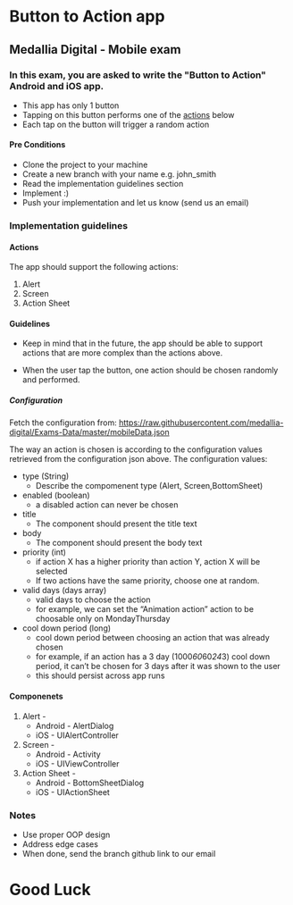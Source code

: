 # Button to Action app
## Medallia Digital - Mobile exam
### In this exam, you are asked to write the "Button to Action" Android and iOS app.

* This app has only 1 button
* Tapping on this button performs one of the [actions](#actions) below
* Each tap on the button will trigger a random action


#### Pre Conditions
* Clone the project to your machine
* Create a new branch with your name e.g. john_smith
* Read the implementation guidelines section
* Implement :)
* Push your implementation and let us know (send us an email)

### Implementation guidelines
#### Actions
The app should support the following actions:
1. Alert
2. Screen
3. Action Sheet

#### Guidelines

* Keep in mind that in the future, the app should be able to support actions that are more complex than the actions above.

- When the user tap the button, one action should be chosen randomly and performed.

##### Configuration 

Fetch the configuration from:
https://raw.githubusercontent.com/medallia-digital/Exams-Data/master/mobileData.json

The way an action is chosen is according to the configuration values retrieved from the configuration json above.
The configuration values:

* type (String)
    * Describe the compomenent type (Alert, Screen,BottomSheet)
* enabled (boolean)
    * a disabled action can never be chosen
* title
    * The component should present the title text 
* body
    * The component should present the body text 
* priority (int)
    * if action X has a higher priority than action Y, action X will be selected
    * If two actions have the same priority, choose one at random.
* valid days (days array)
    * valid days to choose the action
    * for example, we can set the “Animation action” action to be choosable only on Monday­Thursday
* cool down period (long)
    * cool down period between choosing an action that was already chosen
    * for example, if an action has a 3 day (1000*60*60*24*3) cool down period, it can’t be chosen for 3 days after it was shown to the user
    * this should persist across app runs

#### Componenets 
1. Alert - 
    * Android - AlertDialog 
    * iOS - UIAlertController
2. Screen - 
    * Android - Activity 
    * iOS - UIViewController
3. Action Sheet - 
    * Android - BottomSheetDialog
    * iOS - UIActionSheet
 

### Notes
* Use proper OOP design
* Address edge cases
* When done, send the branch github link to our email


# Good Luck
